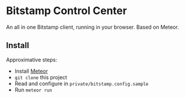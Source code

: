 # Bitstamp Control Center

An all in one Bitstamp client, running in your browser. Based on Meteor.

## Install

Approximative steps:

* Install [Meteor](https://www.meteor.com/)
* `git clone` this project
* Read and configure in `private/bitstamp.config.sample`
* Run `meteor run`

